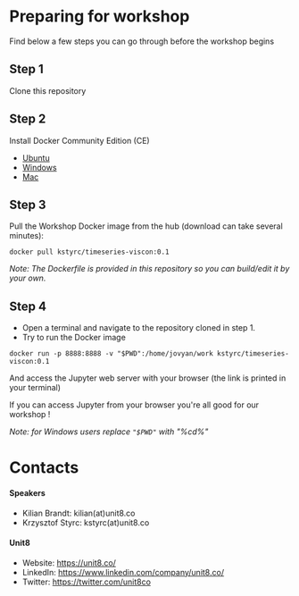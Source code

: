 # Preparing for workshop

Find below a few steps you can go through before the workshop begins

## Step 1

Clone this repository

## Step 2

Install Docker Community Edition (CE)

* [Ubuntu](https://docs.docker.com/v17.09/engine/installation/linux/docker-ce/ubuntu/)
* [Windows](https://docs.docker.com/v17.09/docker-for-windows/install/)
* [Mac](https://docs.docker.com/v17.09/docker-for-mac/install/)

## Step 3

Pull the Workshop Docker image from the hub (download can take several minutes):

`docker pull kstyrc/timeseries-viscon:0.1`

_Note: The Dockerfile is provided in this repository so you can build/edit it by your own._

## Step 4

- Open a terminal and navigate to the repository cloned in step 1.
- Try to run the Docker image
 
`docker run -p 8888:8888 -v "$PWD":/home/jovyan/work kstyrc/timeseries-viscon:0.1`

And access the Jupyter web server with your browser (the link is printed in your terminal)

If you can access Jupyter from your browser you're all good for our workshop !

_Note: for Windows users replace `"$PWD"` with "%cd%"_ 

# Contacts

#### Speakers

* Kilian Brandt: kilian(at)unit8.co
* Krzysztof Styrc: kstyrc(at)unit8.co

#### Unit8

* Website: https://unit8.co/
* LinkedIn: https://www.linkedin.com/company/unit8.co/
* Twitter: https://twitter.com/unit8co 
